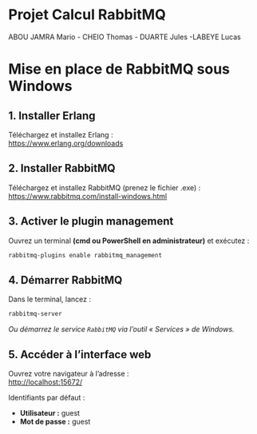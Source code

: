 # Projet Calcul RabbitMQ
ABOU JAMRA Mario - CHEIO Thomas - DUARTE Jules -LABEYE Lucas

# Mise en place de RabbitMQ sous Windows

## 1. Installer Erlang

Téléchargez et installez Erlang :  
https://www.erlang.org/downloads

## 2. Installer RabbitMQ

Téléchargez et installez RabbitMQ (prenez le fichier .exe) :  
https://www.rabbitmq.com/install-windows.html

## 3. Activer le plugin management

Ouvrez un terminal **(cmd ou PowerShell en administrateur)** et exécutez :
```bash
rabbitmq-plugins enable rabbitmq_management
```

## 4. Démarrer RabbitMQ

Dans le terminal, lancez :
```bash
rabbitmq-server
```
*Ou démarrez le service `RabbitMQ` via l’outil « Services » de Windows.*

## 5. Accéder à l’interface web

Ouvrez votre navigateur à l’adresse :  
[http://localhost:15672/](http://localhost:15672/)

Identifiants par défaut :  
- **Utilisateur :** guest  
- **Mot de passe :** guest

